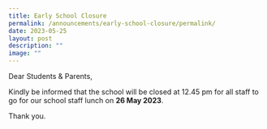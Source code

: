 ```yaml
---
title: Early School Closure
permalink: /announcements/early-school-closure/permalink/
date: 2023-05-25
layout: post
description: ""
image: ""
---
```

Dear Students & Parents,

Kindly be informed that the school will be closed at 12.45 pm for all staff to go for our school staff lunch on **26 May 2023**.

Thank you.